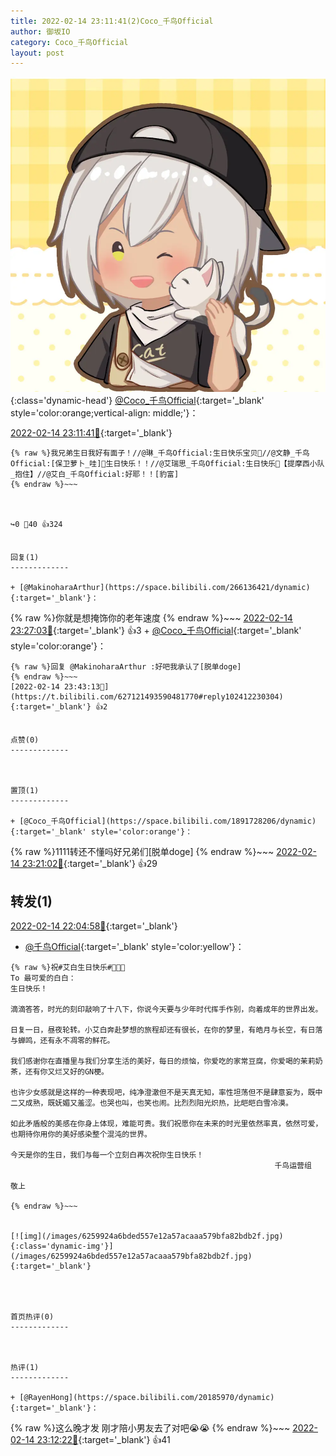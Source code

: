 ```yaml
---
title: 2022-02-14 23:11:41(2)Coco_千鸟Official
author: 御坂IO
category: Coco_千鸟Official
layout: post
---
```


![img](/images/85e485bc0dbd0cde4d15f24d7cffe9704618ad10.jpg){:class='dynamic-head'}
[@Coco_千鸟Official](https://space.bilibili.com/1891728206/dynamic){:target='_blank' style='color:orange;vertical-align: middle;'}：

[2022-02-14 23:11:41🔗](https://t.bilibili.com/627121493590481770){:target='_blank'}

~~~
{% raw %}我兄弟生日我好有面子！//@琳_千鸟Official:生日快乐宝贝🎉//@文静_千鸟Official:[保卫萝卜_哇]🍰生日快乐！！//@艾瑞思_千鸟Official:生日快乐🎂【提摩西小队_抱住】//@艾白_千鸟Official:好耶！！[豹富]
{% endraw %}~~~



↪️0 💬40 👍324


回复(1)
-------------

+ [@MakinoharaArthur](https://space.bilibili.com/266136421/dynamic){:target='_blank'}：
~~~
{% raw %}你就是想掩饰你的老年速度
{% endraw %}~~~
[2022-02-14 23:27:03🔗](https://t.bilibili.com/627121493590481770#reply102409965184){:target='_blank'} 👍3
    + [@Coco_千鸟Official](https://space.bilibili.com/1891728206/dynamic){:target='_blank' style='color:orange'}：
~~~
{% raw %}回复 @MakinoharaArthur :好吧我承认了[脱单doge]
{% endraw %}~~~
[2022-02-14 23:43:13🔗](https://t.bilibili.com/627121493590481770#reply102412230304){:target='_blank'} 👍2


点赞(0)
-------------



置顶(1)
-------------

+ [@Coco_千鸟Official](https://space.bilibili.com/1891728206/dynamic){:target='_blank' style='color:orange'}：
~~~
{% raw %}1111转还不懂吗好兄弟们[脱单doge]
{% endraw %}~~~
[2022-02-14 23:21:02🔗](https://t.bilibili.com/627121493590481770#reply102409113168){:target='_blank'} 👍29


转发(1)
-------------

[2022-02-14 22:04:58🔗](https://t.bilibili.com/627104300837235458){:target='_blank'}
+ [@千鸟Official](https://space.bilibili.com/553771121/dynamic){:target='_blank' style='color:yellow'}：
~~~
{% raw %}祝#艾白生日快乐#🎂🎂🎂
To 最可爱的白白：
生日快乐！
 
滴滴答答，时光的刻印敲响了十八下，你说今天要与少年时代挥手作别，向着成年的世界出发。
 
日复一日，昼夜轮转。小艾白奔赴梦想的旅程却还有很长，在你的梦里，有皓月与长空，有日落与蝉鸣，还有永不凋零的鲜花。
 
我们感谢你在直播里与我们分享生活的美好，每日的烦恼，你爱吃的家常豆腐，你爱喝的茉莉奶茶，还有你又烂又好的GN梗。
 
也许少女感就是这样的一种表现吧，纯净澄澈但不是天真无知，率性坦荡但不是肆意妄为，既中二又成熟，既妩媚又羞涩。也哭也叫，也笑也闹。比烈烈阳光炽热，比皑皑白雪冷漠。
 
如此矛盾般的美感在你身上体现，难能可贵。我们祝愿你在未来的时光里依然率真，依然可爱，也期待你用你的美好感染整个混沌的世界。
 
今天是你的生日，我们与每一个立刻白再次祝你生日快乐！
                                                           千鸟运营组
                                                                       敬上
 
{% endraw %}~~~


[![img](/images/6259924a6bded557e12a57acaaa579bfa82bdb2f.jpg){:class='dynamic-img'}](/images/6259924a6bded557e12a57acaaa579bfa82bdb2f.jpg){:target='_blank'}




首页热评(0)
-------------



热评(1)
-------------

+ [@RayenHong](https://space.bilibili.com/20185970/dynamic){:target='_blank'}：
~~~
{% raw %}这么晚才发 刚才陪小男友去了对吧😭😭
{% endraw %}~~~
[2022-02-14 23:12:22🔗](https://t.bilibili.com/627121493590481770#reply102407818592){:target='_blank'} 👍41


